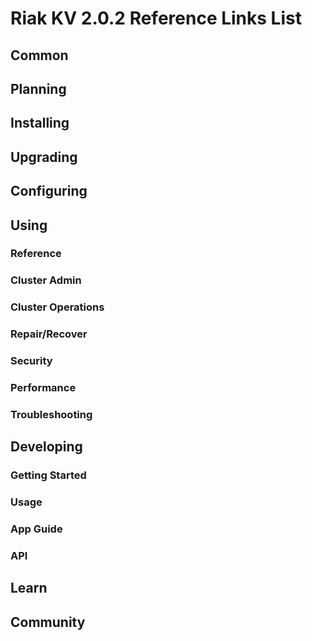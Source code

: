 
# Riak KV 2.0.2 Reference Links List


## Common

[downloads]: /riak/kv/2.0.2/downloads/
[install index]: /riak/kv/2.0.2/setup/installing
[upgrade index]: /riak/kv/2.0.2/upgrading
[plan index]: /riak/kv/2.0.2/planning
[config index]: /riak/2.0.2/using/configuring/
[config reference]: /riak/kv/2.0.2/configuring/reference/
[manage index]: /riak/kv/2.0.2/using/managing
[performance index]: /riak/kv/2.0.2/using/performance
[glossary vnode]: /riak/kv/2.0.2/learn/glossary/#vnode
[contact basho]: http://basho.com/contact/


## Planning

[plan index]: /riak/kv/2.0.2/setup/planning
[plan start]: /riak/kv/2.0.2/setup/planning/start
[plan backend]: /riak/kv/2.0.2/setup/planning/backend
[plan backend bitcask]: /riak/kv/2.0.2/setup/planning/backend/bitcask
[plan backend leveldb]: /riak/kv/2.0.2/setup/planning/backend/leveldb
[plan backend memory]: /riak/kv/2.0.2/setup/planning/backend/memory
[plan backend multi]: /riak/kv/2.0.2/setup/planning/backend/multi
[plan cluster capacity]: /riak/kv/2.0.2/setup/planning/cluster-capacity
[plan bitcask capacity]: /riak/kv/2.0.2/setup/planning/bitcask-capacity-calc
[plan best practices]: /riak/kv/2.0.2/setup/planning/best-practices
[plan future]: /riak/kv/2.0.2/setup/planning/future


## Installing

[install index]: /riak/kv/2.0.2/setup/installing
[install aws]: /riak/kv/2.0.2/setup/installing/amazon-web-services
[install debian & ubuntu]: /riak/kv/2.0.2/setup/installing/debian-ubuntu
[install freebsd]: /riak/kv/2.0.2/setup/installing/freebsd
[install mac osx]: /riak/kv/2.0.2/setup/installing/mac-osx
[install rhel & centos]: /riak/kv/2.0.2/setup/installing/rhel-centos
[install smartos]: /riak/kv/2.0.2/setup/installing/smartos
[install solaris]: /riak/kv/2.0.2/setup/installing/solaris
[install suse]: /riak/kv/2.0.2/setup/installing/suse
[install windows azure]: /riak/kv/2.0.2/setup/installing/windows-azure

[install source index]: /riak/kv/2.0.2/setup/installing/source
[install source erlang]: /riak/kv/2.0.2/setup/installing/source/erlang
[install source jvm]: /riak/kv/2.0.2/setup/installing/source/jvm

[install verify]: /riak/kv/2.0.2/setup/installing/verify


## Upgrading

[upgrade index]: /riak/kv/2.0.2/setup/upgrading
[upgrade checklist]: /riak/kv/2.0.2/setup/upgrading/checklist
[upgrade version]: /riak/kv/2.0.2/setup/upgrading/version
[upgrade cluster]: /riak/kv/2.0.2/setup/upgrading/cluster
[upgrade mdc]: /riak/kv/2.0.2/setup/upgrading/multi-datacenter
[upgrade downgrade]: /riak/kv/2.0.2/setup/upgrading/downgrade


## Configuring

[config index]: /riak/kv/2.0.2/configuring
[config basic]: /riak/kv/2.0.2/configuring/basic
[config backend]: /riak/kv/2.0.2/configuring/backend
[config manage]: /riak/kv/2.0.2/configuring/managing
[config reference]: /riak/kv/2.0.2/configuring/reference/
[config strong consistency]: /riak/kv/2.0.2/configuring/strong-consistency
[config load balance]: /riak/kv/2.0.2/configuring/load-balancing-proxy
[config mapreduce]: /riak/kv/2.0.2/configuring/mapreduce
[config search]: /riak/kv/2.0.2/configuring/search/

[config v3 mdc]: /riak/kv/2.0.2/configuring/v3-multi-datacenter
[config v3 nat]: /riak/kv/2.0.2/configuring/v3-multi-datacenter/nat
[config v3 quickstart]: /riak/kv/2.0.2/configuring/v3-multi-datacenter/quick-start
[config v3 ssl]: /riak/kv/2.0.2/configuring/v3-multi-datacenter/ssl

[config v2 mdc]: /riak/kv/2.0.2/configuring/v2-multi-datacenter
[config v2 nat]: /riak/kv/2.0.2/configuring/v2-multi-datacenter/nat
[config v2 quickstart]: /riak/kv/2.0.2/configuring/v2-multi-datacenter/quick-start
[config v2 ssl]: /riak/kv/2.0.2/configuring/v2-multi-datacenter/ssl



## Using

[use index]: /riak/kv/2.0.2/using/
[use admin commands]: /riak/kv/2.0.2/using/cluster-admin-commands
[use running cluster]: /riak/kv/2.0.2/using/running-a-cluster

### Reference

[use ref custom code]: /riak/kv/2.0.2/using/reference/custom-code
[use ref handoff]: /riak/kv/2.0.2/using/reference/handoff
[use ref monitoring]: /riak/kv/2.0.2/using/reference/statistics-monitoring
[use ref search]: /riak/kv/2.0.2/using/reference/search
[use ref 2i]: /riak/kv/2.0.2/using/reference/secondary-indexes
[use ref snmp]: /riak/kv/2.0.2/using/reference/snmp
[use ref strong consistency]: /riak/2.0.2/using/reference/strong-consistency
[use ref jmx]: /riak/kv/2.0.2/using/reference/jmx
[use ref obj del]: /riak/kv/2.0.2/using/reference/object-deletion/
[use ref v3 mdc]: /riak/kv/2.0.2/using/reference/v3-multi-datacenter
[use ref v2 mdc]: /riak/kv/2.0.2/using/reference/v2-multi-datacenter

### Cluster Admin

[use admin index]: /riak/kv/2.0.2/using/admin/
[use admin commands]: /riak/kv/2.0.2/using/admin/commands/
[use admin riak cli]: /riak/kv/2.0.2/using/admin/riak-cli/
[use admin riak-admin]: /riak/kv/2.0.2/using/admin/riak-admin/
[use admin riak control]: /riak/kv/2.0.2/using/admin/riak-control/

### Cluster Operations

[cluster ops add remove node]: /riak/kv/2.0.2/using/cluster-operations/adding-removing-nodes
[cluster ops inspect node]: /riak/kv/2.0.2/using/cluster-operations/inspecting-node
[cluster ops change info]: /riak/kv/2.0.2/using/cluster-operations/changing-cluster-info
[cluster ops load balance]: /riak/kv/2.0.2/configuring/load-balancing-proxy
[cluster ops bucket types]: /riak/kv/2.0.2/using/cluster-operations/bucket-types
[cluster ops handoff]: /riak/kv/2.0.2/using/cluster-operations/handoff
[cluster ops log]: /riak/kv/2.0.2/using/cluster-operations/logging
[cluster ops obj del]: /riak/kv/2.0.2/using/reference/object-deletion
[cluster ops backup]: /riak/kv/2.0.2/using/cluster-operations/backing-up
[cluster ops mdc]: /riak/kv/2.0.2/using/cluster-operations/multi-datacenter
[cluster ops strong consistency]: /riak/kv/2.0.2/using/cluster-operations/strong-consistency
[cluster ops 2i]: /riak/kv/2.0.2/using/cluster-operations/secondary-indexes
[cluster ops v3 mdc]: /riak/kv/2.0.2/using/cluster-operations/v3-multi-datacenter
[cluster ops v2 mdc]: /riak/kv/2.0.2/using/cluster-operations/v2-multi-datacenter

### Repair/Recover

[repair recover index]: /riak/kv/2.0.2/repair-recovery
[repair recover index]: /riak/kv/2.0.2/using/repair-recovery/failure-recovery/

### Security

[security index]: /riak/kv/2.0.2/using/security/
[security basics]: /riak/kv/2.0.2/using/security/basics
[security managing]: /riak/kv/2.0.2/using/security/managing-sources/

### Performance

[perf index]: /riak/kv/2.0.2/using/performance/
[perf benchmark]: /riak/kv/2.0.2/using/performance/benchmarking
[perf open files]: /riak/kv/2.0.2/using/performance/open-files-limit/
[perf erlang]: /riak/kv/2.0.2/using/performance/erlang
[perf aws]: /riak/kv/2.0.2/using/performance/amazon-web-services
[perf latency checklist]: /riak/kv/2.0.2/using/performance/latency-reduction

### Troubleshooting

[troubleshoot http]: /riak/kv/2.0.2/using/troubleshooting/http-204


## Developing

[dev index]: /riak/kv/2.0.2/developing
[dev client libraries]: /riak/kv/2.0.2/developing/client-libraries
[dev data model]: /riak/kv/2.0.2/developing/data-modeling
[dev data types]: /riak/kv/2.0.2/developing/data-types
[dev kv model]: /riak/kv/2.0.2/developing/key-value-modeling

### Getting Started

[getting started]: /riak/kv/2.0.2/developing/getting-started
[getting started java]: /riak/kv/2.0.2/developing/getting-started/java
[getting started ruby]: /riak/kv/2.0.2/developing/getting-started/ruby
[getting started python]: /riak/kv/2.0.2/developing/getting-started/python
[getting started php]: /riak/kv/2.0.2/developing/getting-started/php
[getting started csharp]: /riak/kv/2.0.2/developing/getting-started/csharp
[getting started nodejs]: /riak/kv/2.0.2/developing/getting-started/nodejs
[getting started erlang]: /riak/kv/2.0.2/developing/getting-started/erlang
[getting started golang]: /riak/kv/2.0.2/developing/getting-started/golang

[obj model java]: /riak/kv/2.0.2/developing/getting-started/java/object-modeling
[obj model ruby]: /riak/kv/2.0.2/developing/getting-started/ruby/object-modeling
[obj model python]: /riak/kv/2.0.2/developing/getting-started/python/object-modeling
[obj model csharp]: /riak/kv/2.0.2/developing/getting-started/csharp/object-modeling
[obj model nodejs]: /riak/kv/2.0.2/developing/getting-started/nodejs/object-modeling
[obj model erlang]: /riak/kv/2.0.2/developing/getting-started/erlang/object-modeling
[obj model golang]: /riak/kv/2.0.2/developing/getting-started/golang/object-modeling

### Usage

[usage index]: /riak/kv/2.0.2/developing/usage
[usage bucket types]: /riak/kv/2.0.2/developing/usage/bucket-types
[usage commit hooks]: /riak/kv/2.0.2/developing/usage/commit-hooks
[usage conflict resolution]: /riak/kv/2.0.2/developing/usage/conflict-resolution
[usage content types]: /riak/kv/2.0.2/developing/usage/content-types
[usage create objects]: /riak/kv/2.0.2/developing/usage/create-objects
[usage custom extractors]: /riak/kv/2.0.2/developing/usage/custom-extractors
[usage delete objects]: /riak/kv/2.0.2/developing/usage/deleting-objects
[usage mapreduce]: /riak/kv/2.0.2/developing/usage/mapreduce
[usage search]: /riak/kv/2.0.2/developing/usage/search
[usage search schema]: /riak/kv/2.0.2/developing/usage/search-schemas
[usage search data types]: /riak/kv/2.0.2/developing/usage/searching-data-types
[usage 2i]: /riak/kv/2.0.2/developing/usage/secondary-indexes
[usage update objects]: /riak/kv/2.0.2/developing/usage/updating-objects

### App Guide

[apps mapreduce]: /riak/kv/2.0.2/developing/app-guide/advanced-mapreduce
[apps replication properties]: /riak/kv/2.0.2/developing/app-guide/replication-properties
[apps strong consistency]: /riak/kv/2.0.2/developing/app-guide/strong-consistency

### API

[dev api backend]: /riak/kv/2.0.2/developing/api/backend
[dev api http]: /riak/kv/2.0.2/developing/api/http
[dev api http status]: /riak/kv/2.0.2/developing/api/http/status
[dev api pbc]: /riak/kv/2.0.2/developing/api/protocol-buffers/


## Learn

[learn new nosql]: /riak/kv/learn/new-to-nosql
[learn use cases]: /riak/kv/learn/use-cases
[learn why riak]: /riak/kv/learn/why-riak-kv

[glossary]: /riak/kv/2.0.2/learn/glossary/
[glossary aae]: /riak/kv/2.0.2/learn/glossary/#active-anti-entropy-aae
[glossary read rep]: /riak/kv/2.0.2/learn/glossary/#read-repair
[glossary vnode]: /riak/kv/2.0.2/learn/glossary/#vnode

[concept aae]: /riak/kv/2.0.2/learn/concepts/active-anti-entropy/
[concept buckets]: /riak/kv/2.0.2/learn/concepts/buckets
[concept cap neg]: /riak/kv/2.0.2/learn/concepts/capability-negotiation
[concept causal context]: /riak/kv/2.0.2/learn/concepts/causal-context
[concept clusters]: /riak/kv/2.0.2/learn/concepts/clusters/
[concept crdts]: /riak/kv/2.0.2/learn/concepts/crdts
[concept eventual consistency]: /riak/kv/2.0.2/learn/concepts/eventual-consistency
[concept keys objects]: /riak/kv/2.0.2/learn/concepts/keys-and-objects
[concept replication]: /riak/kv/2.0.2/learn/concepts/replication
[concept strong consistency]: /riak/kv/2.0.2/learn/concepts/strong-consistency
[concept vnodes]: /riak/kv/2.0.2/learn/concepts/vnodes



## Community

[community]: /community
[community projects]: /community/projects
[reporting bugs]: /community/reporting-bugs
[taishi]: /community/taishi

